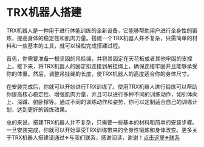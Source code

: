 # TRX机器人搭建

TRX机器人是一种用于进行体能训练的全新设备，它能够帮助用户进行全身性的锻炼，提高身体的稳定性和肌肉力量。搭建一个TRX机器人并不复杂，只需简单的材料和一些基本的工具，就可以轻松完成搭建过程。

首先，你需要准备一根坚固的吊挂绳，并将其固定在天花板或者其他牢固的支撑上。接下来，将TRX机器人的固定扣连接到吊挂绳上，确保连接牢固并且能够承受你的体重。然后，调整吊挂绳的长度，使TRX机器人的高度适合你的身体尺寸。

在安装完成后，你就可以开始进行TRX训练了。使用TRX机器人进行锻炼可以帮助你提高核心稳定性、增强肌肉力量，并且可以进行多种不同的训练动作，如引体向上、深蹲、俯卧撑等。通过不同的训练动作和姿势，你可以定制适合自己的训练计划，达到更好的锻炼效果。

总的来说，搭建TRX机器人并不复杂，只需要一些基本的材料和简单的安装步骤。一旦安装完成，你就可以开始享受TRX训练带来的全身性锻炼和身体改变。更多关于TRX机器人搭建请通过✈与我们联系，感谢阅读，谢谢！[点击这里✈联系](https://www.trx.tw)